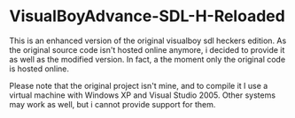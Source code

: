 VisualBoyAdvance-SDL-H-Reloaded
===============================

This is an enhanced version of the original visualboy sdl heckers edition. As the original source code isn't hosted online anymore, i decided to provide it as well as the modified version. In fact, a the moment only the original code is hosted online.

Please note that the original project isn't mine, and to compile it I use a virtual machine with Windows XP and Visual Studio 2005. Other systems may work as well, but i cannot provide support for them.